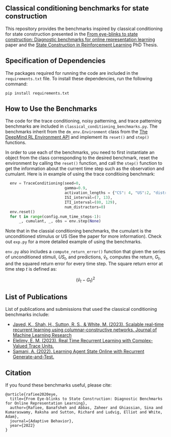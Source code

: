 ## Classical conditioning benchmarks for state construction
This repository provides the benchmarks inspired by classical conditioning for state construction presented in the [From eye-blinks to state construction: Diagnostic benchmarks for online representation learning](https://journals.sagepub.com/doi/full/10.1177/10597123221085039) paper and the [State Construction in Reinforcement Learning](https://drive.google.com/drive/search?q=thesis) PhD Thesis.


<a name='specifications'></a>
## Specification of Dependencies
The packages required for running the code are included in the `requirements.txt`
file. To install these dependencies, run the following command:
```text
pip install requirements.txt
```

## How to Use the Benchmarks
The code for the trace conditioning, noisy patterning, and trace patterning benchmarks are included in `classical_conditioning_benchmarks.py`. The benchmarks inherit from the `dm_env.Environment` class from the [The DeepMind RL Environment API](https://github.com/google-deepmind/dm_env) and implement its `reset()` and `step()` functions.

In order to use each of the benchmarks, you need to first instantiate an object from the class corresponding to the desired benchmark, reset the environment by calling the `reset()` function, and call the `step()` function to get the information about the current time step such as the observation and cumulant. Here is in example of using the trace conditioing benchmark:
```python
  env = TraceConditioning(seed=0,
                          gamma=0.9,
                          activation_lengths = {"CS": 4, "US":2, "distractor": 4},
                          ISI_interval=(7, 13),
                          ITI_interval=(80, 129),
                          num_distractors=0)
  env.reset()
  for t in range(config.num_time_steps-1):
      _, cumulant, _, obs = env.step(None)
```
Note that in the classial conditioning benchmarks, the cumulant is the unconditioned stimulus or US (See the paper for more information). Check out `exp.py` for a more detailed example of using the benchmarks.

`env.py` also includes a `compute_return_error()` function that given the series of unconditioned stimuli, $US_t$, and predictions, $\hat{v}_t$, computes the return, $G_t$, and the squared return error for every time step. The square return error at time step $t$ is defined as:

$$(\hat{v}_t - G_t)^2$$

## List of Publications
List of publications and submissions that used the classical conditioning benchmarks include:
- [Javed, K., Shah, H., Sutton, R. S., & White, M. (2023). Scalable real-time recurrent learning using columnar-constructive networks. Journal of Machine Learning Research](https://www.jmlr.org/papers/volume24/23-0367/23-0367.pdf)
- [Elelimy, E. M. (2023). Real Time Recurrent Learning with Complex-Valued Trace Units.](https://era.library.ualberta.ca/items/ecf6bafd-77cf-4e02-bd57-e2eadf46a6a6)
-  [Samani, A. (2022). Learning Agent State Online with Recurrent Generate-and-Test.](https://era.library.ualberta.ca/items/3603ecc0-79cd-486e-8b75-e703b20f7cae)

## Citation
If you found these benchmarks useful, please cite:

```
@article{rafiee2020eye,
  title={From Eye-blinks to State Construction: Diagnostic Benchmarks for Online Representation Learning},
  author={Rafiee, Banafsheh and Abbas, Zaheer and Ghiassian, Sina and Kumaraswamy, Raksha and Sutton, Richard and Ludvig, Elliot and White, Adam},
  journal={Adaptive Behavior},
  year={2022}
}
```
